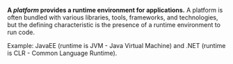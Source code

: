 **A _platform_ provides a runtime environment for applications.** A platform is often bundled with various libraries, tools, frameworks, and technologies, but the defining characteristic is the presence of a runtime environment to run code.

Example: JavaEE (runtime is JVM - Java Virtual Machine) and .NET (runtime is CLR - Common Language Runtime).